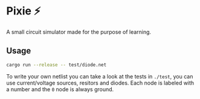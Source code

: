 # Pixie ⚡

A small circuit simulator made for the purpose of learning.

## Usage

```sh
cargo run --release -- test/diode.net
```

To write your own netlist you can take a look at the tests in `./test`, you can use current/voltage sources, resitors and diodes. Each node is labeled with a number and the `0` node is always ground.
